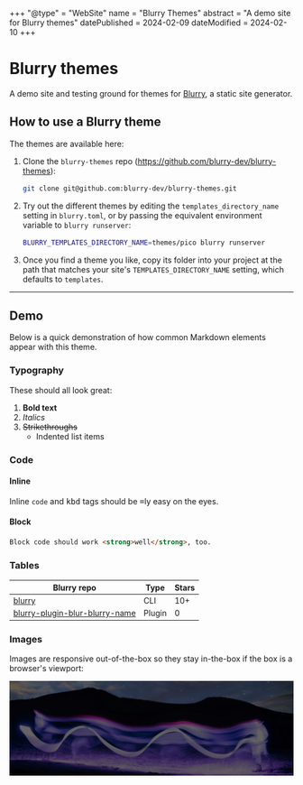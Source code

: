 +++
"@type" = "WebSite"
name = "Blurry Themes"
abstract = "A demo site for Blurry themes"
datePublished = 2024-02-09
dateModified = 2024-02-10
+++

# Blurry themes

A demo site and testing ground for themes for [Blurry](https://github.com/blurry-dev/blurry), a static site generator.

## How to use a Blurry theme

The themes are available here:

1. Clone the `blurry-themes` repo (<https://github.com/blurry-dev/blurry-themes>):

    ```bash
    git clone git@github.com:blurry-dev/blurry-themes.git
    ```

2. Try out the different themes by editing the `templates_directory_name` setting in `blurry.toml`, or by passing the equivalent environment variable to `blurry runserver`:

    ```bash
    BLURRY_TEMPLATES_DIRECTORY_NAME=themes/pico blurry runserver
    ```

3. Once you find a theme you like, copy its folder into your project at the path that matches your site's `TEMPLATES_DIRECTORY_NAME` setting, which defaults to `templates`.

---

## Demo

Below is a quick demonstration of how common Markdown elements appear with this theme.

### Typography

These should all look great:

1. **Bold text**
1. _Italics_
1. ~~Strikethroughs~~
    - Indented list items

### Code

#### Inline

Inline `code` and <kbd>kbd</kbd> tags should be <kbd>=</kbd>ly easy on the eyes.

#### Block

```html
Block code should work <strong>well</strong>, too.
```

### Tables

| Blurry repo                                                                                    | Type   | Stars |
| ---------------------------------------------------------------------------------------------- | ------ | ----- |
| [blurry](https://github.com/blurry-dev/blurry)                                                 | CLI    | 10+   |
| [blurry-plugin-blur-blurry-name](https://github.com/blurry-dev/blurry-plugin-blur-blurry-name) | Plugin | 0     |

### Images

Images are responsive out-of-the-box so they stay in-the-box if the box is a browser's viewport:

![Photo by Marek Piwnicki on Unsplash](./images/marek-piwnicki-jjNcP78A8XE-unsplash.jpg)

